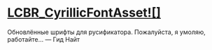 # [LCBR_CyrillicFontAsset![]](../../releases)

Обновлённые шрифты для русификатора.
Пожалуйста, я умоляю, работайте... — Гид Найт
